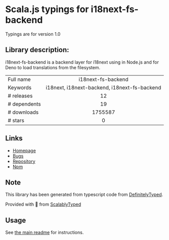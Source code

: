 
# Scala.js typings for i18next-fs-backend

Typings are for version 1.0

## Library description:
i18next-fs-backend is a backend layer for i18next using in Node.js and for Deno to load translations from the filesystem.

|                    |                 |
| ------------------ | :-------------: |
| Full name          | i18next-fs-backend |
| Keywords           | i18next, i18next-backend, i18next-fs-backend |
| # releases         | 12 |
| # dependents       | 19 |
| # downloads        | 1755587 |
| # stars            | 0 |

## Links
- [Homepage](https://github.com/i18next/i18next-fs-backend)
- [Bugs](https://github.com/i18next/i18next-fs-backend/issues)
- [Repository](https://github.com/i18next/i18next-fs-backend)
- [Npm](https://www.npmjs.com/package/i18next-fs-backend)
    


## Note
This library has been generated from typescript code from [DefinitelyTyped](https://definitelytyped.org).

Provided with :purple_heart: from [ScalablyTyped](https://github.com/oyvindberg/ScalablyTyped)

## Usage
See [the main readme](../../readme.md) for instructions.


